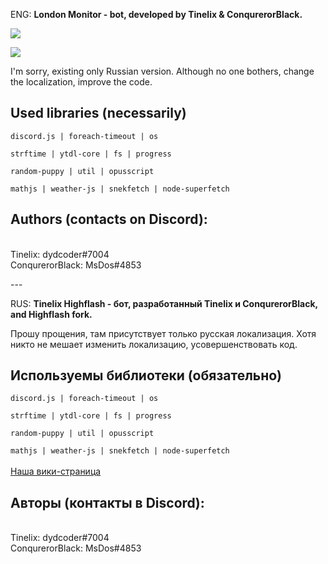 ENG: <b>London Monitor - bot, developed by Tinelix & ConqurerorBlack.</b>
<p><img src="https://media.discordapp.net/attachments/634674458770276371/711503900334751774/bandicam_2020-05-17_16-02-10-612.png"></img>
<p><img src="https://media.discordapp.net/attachments/634674458770276371/711504744069333052/bandicam_2020-05-17_16-05-34-868.png"></img>
<p>I'm sorry, existing only Russian version. Although no one bothers, change the localization, improve the code.

<p><p><h2>Used libraries (necessarily)</h2>
<code>discord.js | foreach-timeout | os <br>
strftime | ytdl-core | fs | progress<br>
random-puppy | util | opusscript<br>
mathjs | weather-js | snekfetch | node-superfetch</code>

<p><p><h2>Authors (contacts on Discord):</h2>
<br>Tinelix: dydcoder#7004
<br>ConqurerorBlack: MsDos#4853
<p>---<p>
RUS: <b>Tinelix Highflash - бот, разработанный Tinelix и ConqurerorBlack, and Highflash fork.</b>
<p>Прошу прощения, там присутствует только русская локализация. Хотя никто не мешает изменить локализацию, усовершенствовать код.
<p><p><h2>Используемы библиотеки (обязательно)</h2>  
<code>discord.js | foreach-timeout | os <br>
strftime | ytdl-core | fs | progress<br>
random-puppy | util | opusscript<br>
mathjs | weather-js | snekfetch | node-superfetch</code>
<br><br>
<a href="https://github.com/tinelix/Highflash/wiki">Наша вики-страница</a>
<p><p><h2>Авторы (контакты в Discord):</h2>
<br>Tinelix: dydcoder#7004
<br>ConqurerorBlack: MsDos#4853

